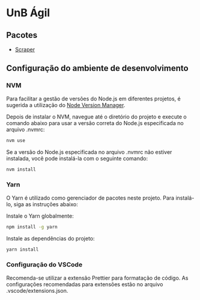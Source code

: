 # UnB Ágil

## Pacotes

- [Scraper](./packages/scraper/README.md)

## Configuração do ambiente de desenvolvimento

### NVM

Para facilitar a gestão de versões do Node.js em diferentes projetos, é sugerida a utilização do [Node Version Manager](https://github.com/nvm-sh/nvm).

Depois de instalar o NVM, navegue até o diretório do projeto e execute o comando abaixo para usar a versão correta do Node.js especificada no arquivo .nvmrc:

```bash
nvm use
```

Se a versão do Node.js especificada no arquivo .nvmrc não estiver instalada, você pode instalá-la com o seguinte comando:

```bash
nvm install
```

### Yarn

O Yarn é utilizado como gerenciador de pacotes neste projeto. Para instalá-lo, siga as instruções abaixo:

Instale o Yarn globalmente:

```bash
npm install -g yarn
```

Instale as dependências do projeto:

```bash
yarn install
```

### Configuração do VSCode

Recomenda-se utilizar a extensão Prettier para formatação de código. As configurações recomendadas para extensões estão no arquivo .vscode/extensions.json.
